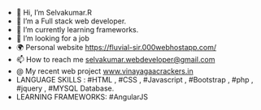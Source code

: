 - 👋 Hi, I’m Selvakumar.R
- 👀 I’m a Full stack web developer.
- 🌱 I’m currently learning frameworks.
- 💞️ I’m looking for a job
- 🌍 Personal website https://fluvial-sir.000webhostapp.com/
- 📫 How to reach me selvakumar.webdeveloper@gmail.com
-  @  My recent web project www.vinayagaacrackers.in
-  LANGUAGE SKILLS : #HTML , #CSS , #Javascript , #Bootstrap , #php , #jquery , #MYSQL Database.
-  LEARNING FRAMEWORKS: #AngularJS
<!---
selvaa369/selvaa369 is a ✨ special ✨ repository because its `README.md` (this file) appears on your GitHub profile.
You can click the Preview link to take a look at your changes.
--->
